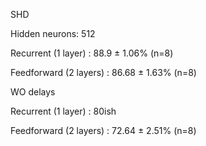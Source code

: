 SHD


Hidden neurons: 512 


Recurrent (1 layer) : 88.9 ± 1.06% (n=8)


Feedforward (2 layers) : 86.68 ±  1.63%  (n=8)


WO delays

Recurrent (1 layer) : 80ish

Feedforward (2 layers) : 72.64 ±  2.51%  (n=8)

